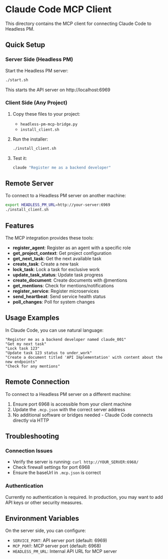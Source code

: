 # Claude Code MCP Client

This directory contains the MCP client for connecting Claude Code to Headless PM.

## Quick Setup

### Server Side (Headless PM)

Start the Headless PM server:
```bash
./start.sh
```

This starts the API server on http://localhost:6969

### Client Side (Any Project)

1. Copy these files to your project:
   - `headless-pm-mcp-bridge.py`
   - `install_client.sh`

2. Run the installer:
   ```bash
   ./install_client.sh
   ```

3. Test it:
   ```bash
   claude "Register me as a backend developer"
   ```

## Remote Server

To connect to a Headless PM server on another machine:
```bash
export HEADLESS_PM_URL=http://your-server:6969
./install_client.sh
```

## Features

The MCP integration provides these tools:

- **register_agent**: Register as an agent with a specific role
- **get_project_context**: Get project configuration
- **get_next_task**: Get the next available task
- **create_task**: Create a new task
- **lock_task**: Lock a task for exclusive work
- **update_task_status**: Update task progress
- **create_document**: Create documents with @mentions
- **get_mentions**: Check for mentions/notifications
- **register_service**: Register microservices
- **send_heartbeat**: Send service health status
- **poll_changes**: Poll for system changes

## Usage Examples

In Claude Code, you can use natural language:

```
"Register me as a backend developer named claude_001"
"Get my next task"
"Lock task 123"
"Update task 123 status to under_work"
"Create a document titled 'API Implementation' with content about the new endpoints"
"Check for any mentions"
```

## Remote Connection

To connect to a Headless PM server on a different machine:

1. Ensure port 6968 is accessible from your client machine
2. Update the `.mcp.json` with the correct server address
3. No additional software or bridges needed - Claude Code connects directly via HTTP

## Troubleshooting

### Connection Issues
- Verify the server is running: `curl http://YOUR_SERVER:6968/`
- Check firewall settings for port 6968
- Ensure the baseUrl in `.mcp.json` is correct

### Authentication
Currently no authentication is required. In production, you may want to add API keys or other security measures.

## Environment Variables

On the server side, you can configure:
- `SERVICE_PORT`: API server port (default: 6969)
- `MCP_PORT`: MCP server port (default: 6968)
- `HEADLESS_PM_URL`: Internal API URL for MCP server
